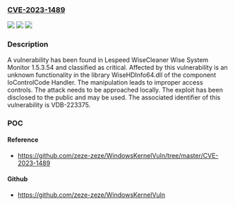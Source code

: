 ### [CVE-2023-1489](https://cve.mitre.org/cgi-bin/cvename.cgi?name=CVE-2023-1489)
![](https://img.shields.io/static/v1?label=Product&message=WiseCleaner%20Wise%20System%20Monitor&color=blue)
![](https://img.shields.io/static/v1?label=Version&message=%3D%201.5.3.54%20&color=brighgreen)
![](https://img.shields.io/static/v1?label=Vulnerability&message=CWE-284%20Improper%20Access%20Controls&color=brighgreen)

### Description

A vulnerability has been found in Lespeed WiseCleaner Wise System Monitor 1.5.3.54 and classified as critical. Affected by this vulnerability is an unknown functionality in the library WiseHDInfo64.dll of the component IoControlCode Handler. The manipulation leads to improper access controls. The attack needs to be approached locally. The exploit has been disclosed to the public and may be used. The associated identifier of this vulnerability is VDB-223375.

### POC

#### Reference
- https://github.com/zeze-zeze/WindowsKernelVuln/tree/master/CVE-2023-1489

#### Github
- https://github.com/zeze-zeze/WindowsKernelVuln

